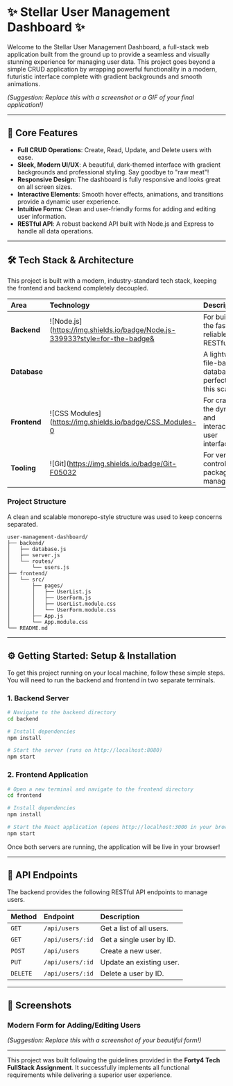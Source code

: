 
# ✨ Stellar User Management Dashboard ✨

Welcome to the Stellar User Management Dashboard, a full-stack web application built from the ground up to provide a seamless and visually stunning experience for managing user data. This project goes beyond a simple CRUD application by wrapping powerful functionality in a modern, futuristic interface complete with gradient backgrounds and smooth animations.


*(Suggestion: Replace this with a screenshot or a GIF of your final application!)*

***

## 🚀 Core Features

*   **Full CRUD Operations**: Create, Read, Update, and Delete users with ease.
*   **Sleek, Modern UI/UX**: A beautiful, dark-themed interface with gradient backgrounds and professional styling. Say goodbye to "raw meat"!
*   **Responsive Design**: The dashboard is fully responsive and looks great on all screen sizes.
*   **Interactive Elements**: Smooth hover effects, animations, and transitions provide a dynamic user experience.
*   **Intuitive Forms**: Clean and user-friendly forms for adding and editing user information.
*   **RESTful API**: A robust backend API built with Node.js and Express to handle all data operations.

***

## 🛠️ Tech Stack & Architecture

This project is built with a modern, industry-standard tech stack, keeping the frontend and backend completely decoupled.

| Area        | Technology                                                                                                   | Description                                                 |
| :---------- | :----------------------------------------------------------------------------------------------------------- | :---------------------------------------------------------- |
| **Backend** | ![Node.js](https://img.shields.io/badge/Node.js-339933?style=for-the-badge&   | For building the fast and reliable RESTful API.             |
| **Database**|           | A lightweight, file-based database perfect for this scale.  |
| **Frontend**|  ![CSS Modules](https://img.shields.io/badge/CSS_Modules-0   | For crafting the dynamic and interactive user interface.    |
| **Tooling** | ![Git](https://img.shields.io/badge/Git-F05032   | For version control and package management.                 |

### Project Structure

A clean and scalable monorepo-style structure was used to keep concerns separated.

```
user-management-dashboard/
├── backend/
│   ├── database.js
│   ├── server.js
│   └── routes/
│       └── users.js
├── frontend/
│   └── src/
│       ├── pages/
│       │   ├── UserList.js
│       │   ├── UserForm.js
│       │   ├── UserList.module.css
│       │   └── UserForm.module.css
│       ├── App.js
│       └── App.module.css
└── README.md
```

***

## ⚙️ Getting Started: Setup & Installation

To get this project running on your local machine, follow these simple steps. You will need to run the backend and frontend in two separate terminals.

### 1. Backend Server

```bash
# Navigate to the backend directory
cd backend

# Install dependencies
npm install

# Start the server (runs on http://localhost:8080)
npm start
```

### 2. Frontend Application

```bash
# Open a new terminal and navigate to the frontend directory
cd frontend

# Install dependencies
npm install

# Start the React application (opens http://localhost:3000 in your browser)
npm start
```

Once both servers are running, the application will be live in your browser!

***

## 📡 API Endpoints

The backend provides the following RESTful API endpoints to manage users.

| Method | Endpoint          | Description               |
| :----- | :---------------- | :------------------------ |
| `GET`  | `/api/users`      | Get a list of all users.  |
| `GET`  | `/api/users/:id`  | Get a single user by ID.  |
| `POST` | `/api/users`      | Create a new user.        |
| `PUT`  | `/api/users/:id`  | Update an existing user.  |
| `DELETE`| `/api/users/:id`  | Delete a user by ID.      |

***

## 📸 Screenshots

### Modern Form for Adding/Editing Users

*(Suggestion: Replace this with a screenshot of your beautiful form!)*

***

This project was built following the guidelines provided in the **Forty4 Tech FullStack Assignment**. It successfully implements all functional requirements while delivering a superior user experience.

